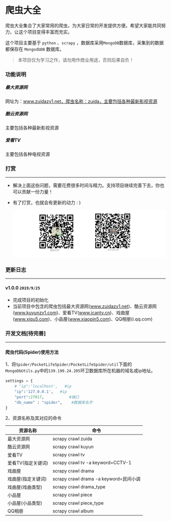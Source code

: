 # 爬虫大全

爬虫大全集合了大家常用的爬虫，为大家日常的开发提供方便。希望大家能共同努力，让这个项目变得丰富而充实。

这个项目主要基于 ```python``` 、```scrapy``` ，数据库采用```MongoDB```数据库，采集到的数据都保存在 ```MongodbDB``` 数据库。

> 本项目仅为学习之作，请勿用作商业用途，否则后果自负！

### 功能说明

##### 最大资源网

网址为：www.zuidazy1.net，爬虫名称：zuida，主要包括各种最新影视资源

##### 酷云资源网

主要包括各种最新影视资源

##### 爱看TV

主要包括各种电视资源

### 打赏

------

- 解决上面这些问题，需要花费很多时间与精力。支持项目继续完善下去，你也可以贡献一份力量！

- 有了打赏，也就会有更新的动力 : )

  ![](image/5.jpg)

### 更新日志

------

#### v1.0.0 `2019/9/25`

- 完成项目的初始化
- 当前项目中包含的爬虫包括最大资源网(www.zuidazy1.net)、酷云资源网(www.kuyunzy1.com)、爱看TV(www.icantv.cn)、戏曲屋(www.xiqu5.com)、小品屋(www.xiaopin5.com)、QQ相册(i.qq.com)

### 开发文档[待完善]

------

#### 爬虫代码(Spider)使用方法

1、将```Spider/PocketLifeSpider/PocketLifeSpider/util```下面的```MongoDbUtils.py```中的```139.199.24.205```环卫数据库所在机器的域名或ip地址。

```python
settings = {
    # "ip":'localhost',   #ip
    "ip":'127.0.0.1',   #ip
    "port":27017,           #端口
    "db_name" : "spider",    #数据库名字
}
```

2、资源名称及其对应的命令

| 资源名称           | 命令                                   |
| ------------------ | -------------------------------------- |
| 最大资源网         | scrapy crawl zuida                     |
| 酷云资源网         | scrapy crawl kuyun                     |
| 爱看TV             | scrapy crawl tv                        |
| 爱看TV(指定关键词) | scrapy crawl tv -a keyword=CCTV-1      |
| 戏曲屋             | scrapy crawl drama                     |
| 戏曲屋(指定关键词) | scrapy crawl drama -a keyword=民间小调 |
| 戏曲屋(戏曲类型)   | scrapy crawl drama_type                |
| 小品屋             | scrapy crawl piece                     |
| 小品屋(小品类型)   | scrapy crawl piece_type                |
| QQ相册             | scrapy crawl album                     |